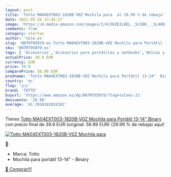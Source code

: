 ```yaml
---
layout: post
title: 'Totto MA04EXT003-1820B-V0Z Mochila para  al 29.99 % de rebaja'
date: 2021-05-26 13:45:27
image: 'https://m.media-amazon.com/images/I/413KZEIL0EL._SL500_._SL400_.jpg'
comments: true
category: ofertas
author: 'tole.es'
slug: 'B07RT958Y9-es Totto MA04EXT003-1820B-V0Z Mochila para Portátil 13-14"...'
sku: 'B07RT958Y9-es'
tags: [ 'Accesorios','Accesorios para portátiles y netbooks','Bolsas y fundas para portátiles y netbooks','Informática','Mochilas para portátiles y netbooks','mochila','totto', ]
actualPrice: 39.9 EUR
currency: EUR
price: 39.9
comparePrice: 56.99 EUR
prodname: 'Totto MA04EXT003-1820B-V0Z Mochila para Portátil 13-14"  Binary'
country: 'es'
flag: '🇪🇸'
brand: 'TOTTO'
buyurl: 'https://www.amazon.es/dp/B07RT958Y9/?tag=tolees-21'
descuento: '29.99'
average: '41.7818181818182'
---
```


Tienes [Totto MA04EXT003-1820B-V0Z Mochila para Portátil 13-14"  Binary](https://www.amazon.es/dp/B07RT958Y9/?tag=tolees-21) con precio final de  39.9 EUR (original: 56.99 EUR) (29.99 %  de rebaja) aqui!

[![Totto MA04EXT003-1820B-V0Z Mochila para ](https://m.media-amazon.com/images/I/413KZEIL0EL._SL500_._SL400_.jpg)](https://www.amazon.es/dp/B07RT958Y9/?tag=tolees-21)

🔎:

- Marca: Totto
- Mochila para portátil 13-14" - Binary

[🛒 Comprar!!!](https://www.amazon.es/dp/B07RT958Y9/?tag=tolees-21)

